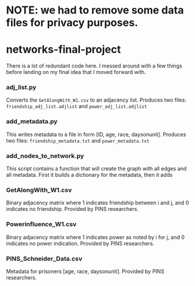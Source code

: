 # NOTE: we had to remove some data files for privacy purposes.

# networks-final-project

There is a lot of redundant code here. I messed around with a few things before landing on my final idea that I moved forward with.

### adj_list.py
Converts the `GetAlongWith_W1.csv` to an adjacency list. Produces two files: `friendship_adj_list.adjlist` and `power_adj_list.adjlist`

### add_metadata.py
This writes metadata to a file in form [ID, age, race, daysonunit]. Produces two files: `friendship_metadata.txt` and `power_metadata.txt`

### add_nodes_to_network.py
This script contains a function that will create the graph with all edges and all metadata. First it builds a dictionary for the metadata, then it adds 

### GetAlongWith_W1.csv
Binary adjacency matrix where 1 indicates friendship between i and j, and 0 indicates no friendship. Provided by PINS researchers.

### Powerinfluence_W1.csv
Binary adjacency matrix where 1 indicates power as noted by i for j, and 0 indicates no power indication. Provided by PINS researchers.

### PINS_Schneider_Data.csv
Metadata for prisoners [age, race, daysonunit]. Provided by PINS researchers.

